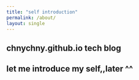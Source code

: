 ```yaml
---
title: "self introduction"
permalink: /about/
layout: single
---
```


## chnychny.github.io tech blog
## let me introduce my self,,later ^^
